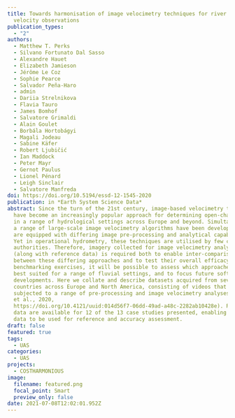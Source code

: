 ```yaml
---
title: Towards harmonisation of image velocimetry techniques for river surface
  velocity observations
publication_types:
  - "2"
authors:
  - Matthew T. Perks
  - Silvano Fortunato Dal Sasso
  - Alexandre Hauet
  - Elizabeth Jamieson
  - Jérôme Le Coz
  - Sophie Pearce
  - Salvador Peña-Haro
  - admin
  - Dariia Strelnikova
  - Flavia Tauro
  - James Bomhof
  - Salvatore Grimaldi
  - Alain Goulet
  - Borbála Hortobágyi
  - Magali Jodeau
  - Sabine Käfer
  - Robert Ljubičić
  - Ian Maddock
  - Peter Mayr
  - Gernot Paulus
  - Lionel Pénard
  - Leigh Sinclair
  - Salvatore Manfreda
doi: https://doi.org/10.5194/essd-12-1545-2020
publication: in *Earth System Science Data*
abstract: Since the turn of the 21st century, image-based velocimetry techniques
  have become an increasingly popular approach for determining open-channel flow
  in a range of hydrological settings across Europe and beyond. Simultaneously,
  a range of large-scale image velocimetry algorithms have been developed that
  are equipped with differing image pre-processing and analytical capabilities.
  Yet in operational hydrometry, these techniques are utilised by few competent
  authorities. Therefore, imagery collected for image velocimetry analysis
  (along with reference data) is required both to enable inter-comparisons
  between these differing approaches and to test their overall efficacy. Through
  benchmarking exercises, it will be possible to assess which approaches are
  best suited for a range of fluvial settings, and to focus future software
  developments. Here we collate and describe datasets acquired from seven
  countries across Europe and North America, consisting of videos that have been
  subjected to a range of pre-processing and image velocimetry analyses (Perks
  et al., 2020,
  https://doi.org/10.4121/uuid:014d56f7-06dd-49ad-a48c-2282ab10428e). Reference
  data are available for 12 of the 13 case studies presented, enabling these
  data to be used for reference and accuracy assessment.
draft: false
featured: true
tags:
  - UAS
categories:
  - UAS
projects:
  - COSTHARMONIOUS
image:
  filename: featured.png
  focal_point: Smart
  preview_only: false
date: 2021-07-08T12:02:01.952Z
---
```


